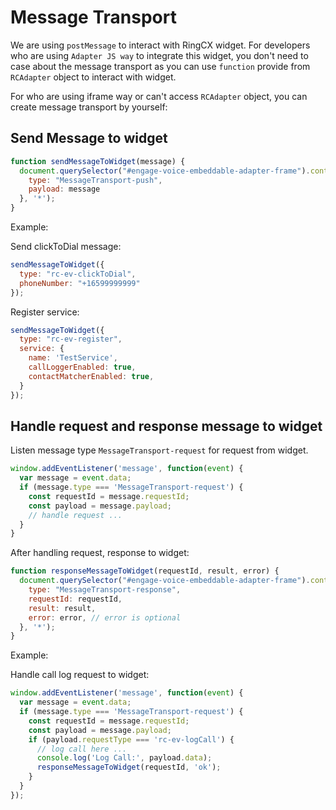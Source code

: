 # Message Transport

We are using `postMessage` to interact with RingCX widget. For developers who are using `Adapter JS way` to integrate this widget, you don't need to case about the message transport as you can use `function` provide from `RCAdapter` object to interact with widget.

For who are using iframe way or can't access `RCAdapter` object, you can create message transport by yourself:

## Send Message to widget

```js
function sendMessageToWidget(message) {
  document.querySelector("#engage-voice-embeddable-adapter-frame").contentWindow.postMessage({
    type: "MessageTransport-push",
    payload: message
  }, '*');
}
```

Example:

Send clickToDial message:

```js
sendMessageToWidget({
  type: "rc-ev-clickToDial",
  phoneNumber: "+16599999999"
});
```

Register service:

```js
sendMessageToWidget({
  type: "rc-ev-register",
  service: {
    name: 'TestService',
    callLoggerEnabled: true,
    contactMatcherEnabled: true,
  }
});
```

## Handle request and response message to widget

Listen message type `MessageTransport-request` for request from widget.

```js
window.addEventListener('message', function(event) {
  var message = event.data;
  if (message.type === 'MessageTransport-request') {
    const requestId = message.requestId;
    const payload = message.payload;
    // handle request ...
  }
}
```

After handling request, response to widget:

```js
function responseMessageToWidget(requestId, result, error) {
  document.querySelector("#engage-voice-embeddable-adapter-frame").contentWindow.postMessage({
    type: "MessageTransport-response",
    requestId: requestId,
    result: result,
    error: error, // error is optional
  }, '*');
}
```

Example:

Handle call log request to widget:

```js
window.addEventListener('message', function(event) {
  var message = event.data;
  if (message.type === 'MessageTransport-request') {
    const requestId = message.requestId;
    const payload = message.payload;
    if (payload.requestType === 'rc-ev-logCall') {
      // log call here ...
      console.log('Log Call:', payload.data);
      responseMessageToWidget(requestId, 'ok');
    }
  }
});
```
